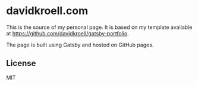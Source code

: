 # davidkroell.com

This is the source of my personal page.
It is based on my template available at https://github.com/davidkroell/gatsby-portfolio.

The page is built using Gatsby and hosted on GitHub pages.

## License
MIT
